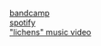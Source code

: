 [bandcamp](https://liral.bandcamp.com/album/devoid-of-self)\
[spotify](https://open.spotify.com/album/2uNv5mFn7ogJfHfbUJjD5b)\
["lichens" music video](https://youtu.be/MdRMqaIRQzw)

